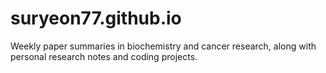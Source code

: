 # suryeon77.github.io
Weekly paper summaries in biochemistry and cancer research, along with personal research notes and coding projects.

